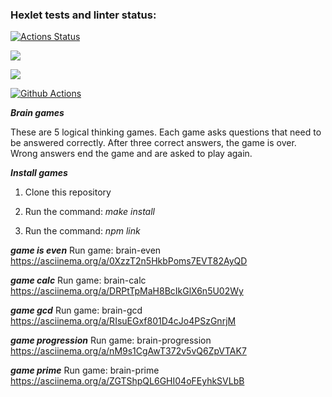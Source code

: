 ### Hexlet tests and linter status:
[![Actions Status](https://github.com/wake7777/frontend-project-lvl1/workflows/hexlet-check/badge.svg)](https://github.com/wake7777/frontend-project-lvl1/actions)

<a href="https://codeclimate.com/github/codeclimate/codeclimate/maintainability"><img src="https://api.codeclimate.com/v1/badges/a99a88d28ad37a79dbf6/maintainability" /></a>

<a href="https://codeclimate.com/github/wake7777/frontend-project-lvl1/test_coverage"><img src="https://api.codeclimate.com/v1/badges/e87162291c1602024602/test_coverage" /></a>

[![Github Actions](https://github.com/wake7777/frontend-project-lvl1/workflows/exlint-test.yml/badge.svg)](https://github.com/wake7777/frontend-project-lvl1/actions)

***Brain games***

These are 5 logical thinking games. Each game asks questions that need to be answered correctly. After three correct answers, the game is over. Wrong answers end the game and are asked to play again.


***Install games***

1. Clone this repository

2. Run the command: _make install_

3. Run the command: _npm link_

***game is even***
Run game: brain-even
https://asciinema.org/a/0XzzT2n5HkbPoms7EVT82AyQD

***game calc***
Run game: brain-calc
https://asciinema.org/a/DRPtTpMaH8BcIkGlX6n5U02Wy

***game gcd***
Run game: brain-gcd
https://asciinema.org/a/RIsuEGxf801D4cJo4PSzGnrjM

***game progression***
Run game: brain-progression
https://asciinema.org/a/nM9s1CgAwT372v5vQ6ZpVTAK7

***game prime***
Run game: brain-prime
https://asciinema.org/a/ZGTShpQL6GHI04oFEyhkSVLbB